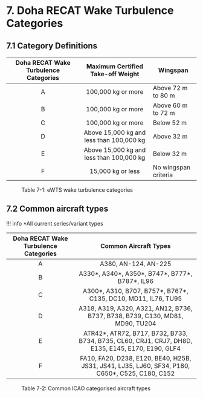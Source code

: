 # 7. Doha RECAT Wake Turbulence Categories
## 7.1 Category Definitions
| Doha RECAT Wake Turbulence Categories |     Maximum Certified Take-off Weight    | Wingspan             |
|:-------------------------------------:|:----------------------------------------:|----------------------|
|                   A                   |            100,000 kg or more            | Above 72 m to 80 m   |
|                   B                   |            100,000 kg or more            | Above 60 m to 72 m   |
|                   C                   |            100,000 kg or more            | Below 52 m           |
|                   D                   | Above 15,000 kg and less than 100,000 kg | Above 32 m           |
|                   E                   | Above 15,000 kg and less than 100,000 kg | Below 32 m           |
|                   F                   |             15,000 kg or less            | No wingspan criteria |
<figure markdown>
  <figcaption>Table 7-1: eWTS wake turbulence categories</figcaption>
</figure>

## 7.2 Common aircraft types
!!! info
    *All current series/variant types

| Doha RECAT Wake Turbulence Categories |                                       Common Aircraft Types                                       |
|:-------------------------------------:|:-------------------------------------------------------------------------------------------------:|
|                   A                   |                                        A380, AN-124, AN-225                                       |
|                   B                   |                           A330*, A340*, A350*, B747*, B777*, B787*, IL96                          |
|                   C                   |                   A300*, A310, B707, B757*, B767*, C135, DC10, MD11, IL76, TU95                   |
|                   D                   |           A318, A319, A320, A321, AN12, B736, B737, B738, B739, C130, MD81, MD90, TU204           |
|                   E                   | ATR42*, ATR72, B717, B732, B733, B734, B735, CL60, CRJ1, CRJ7, DH8D, E135, E145, E170, E190, GLF4 |
|                   F                   |  FA10, FA20, D238, E120, BE40, H25B, JS31, JS41, LJ35, LJ60, SF34, P180, C650*, C525, C180, C152  |
<figure markdown>
  <figcaption>Table 7-2: Common ICAO categorised aircraft types</figcaption>
</figure>
